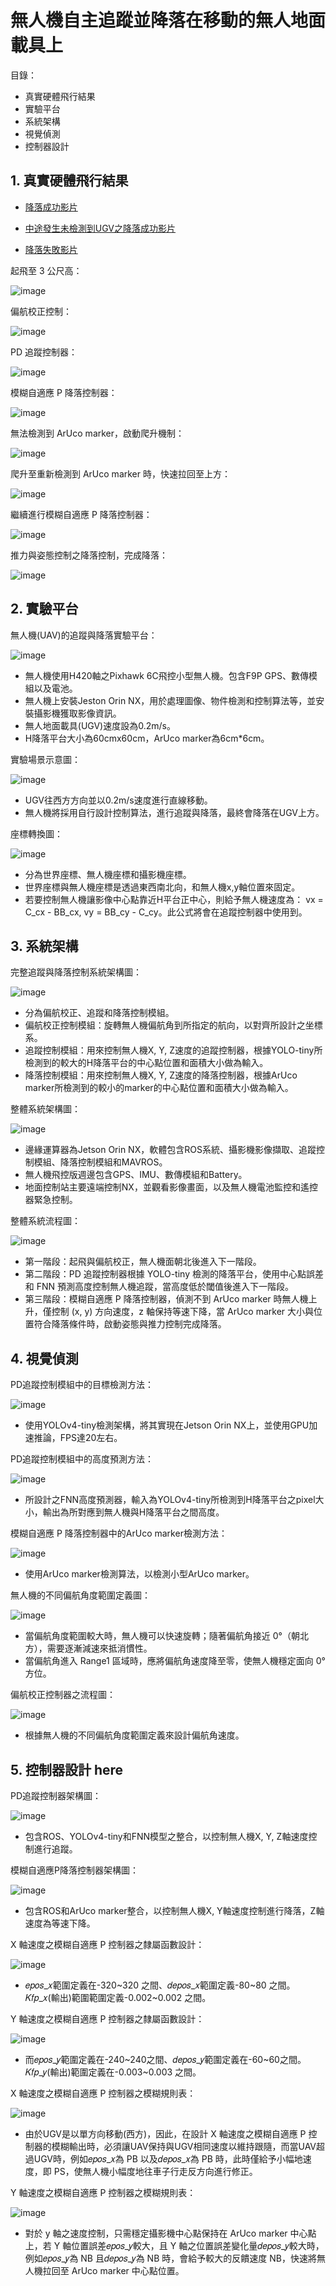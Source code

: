 # 無人機自主追蹤並降落在移動的無人地面載具上

目錄：
- 真實硬體飛行結果
- 實驗平台
- 系統架構
- 視覺偵測
- 控制器設計

## 1. 真實硬體飛行結果

- [降落成功影片](https://youtu.be/mhNLxNdguNE)

- [中途發生未檢測到UGV之降落成功影片](https://youtu.be/4wDm4AVsCC8)

- [降落失敗影片](https://youtu.be/iphFxY2fKyk)


起飛至 3 公尺高：

![image](https://github.com/Slaung/UAV-Autonomously-Tracking-Landing-on-UGV/blob/main/Figure/Figure16-a.png)

偏航校正控制：

![image](https://github.com/Slaung/UAV-Autonomously-Tracking-Landing-on-UGV/blob/main/Figure/Figure16-b.png)

PD 追蹤控制器：

![image](https://github.com/Slaung/UAV-Autonomously-Tracking-Landing-on-UGV/blob/main/Figure/Figure16-c.png)

模糊自適應 P 降落控制器：

![image](https://github.com/Slaung/UAV-Autonomously-Tracking-Landing-on-UGV/blob/main/Figure/Figure16-d.png)

無法檢測到 ArUco marker，啟動爬升機制：

![image](https://github.com/Slaung/UAV-Autonomously-Tracking-Landing-on-UGV/blob/main/Figure/Figure16-e.png)

爬升至重新檢測到 ArUco marker 時，快速拉回至上方：

![image](https://github.com/Slaung/UAV-Autonomously-Tracking-Landing-on-UGV/blob/main/Figure/Figure16-f.png)

繼續進行模糊自適應 P 降落控制器：

![image](https://github.com/Slaung/UAV-Autonomously-Tracking-Landing-on-UGV/blob/main/Figure/Figure16-g.png)

推力與姿態控制之降落控制，完成降落：

![image](https://github.com/Slaung/UAV-Autonomously-Tracking-Landing-on-UGV/blob/main/Figure/Figure16-h.png)

## 2. 實驗平台

無人機(UAV)的追蹤與降落實驗平台：

![image](https://github.com/Slaung/UAV-Autonomously-Tracking-Landing-on-UGV/blob/main/Figure/Figure1.png)

- 無人機使用H420軸之Pixhawk 6C飛控小型無人機。包含F9P GPS、數傳模組以及電池。
- 無人機上安裝Jeston Orin NX，用於處理圖像、物件檢測和控制算法等，並安裝攝影機獲取影像資訊。
- 無人地面載具(UGV)速度設為0.2m/s。
- H降落平台大小為60cmx60cm，ArUco marker為6cm*6cm。

實驗場景示意圖：

![image](https://github.com/Slaung/UAV-Autonomously-Tracking-Landing-on-UGV/blob/main/Figure/Figure2.png)

- UGV往西方方向並以0.2m/s速度進行直線移動。
- 無人機將採用自行設計控制算法，進行追蹤與降落，最終會降落在UGV上方。

座標轉換圖：

![image](https://github.com/Slaung/UAV-Autonomously-Tracking-Landing-on-UGV/blob/main/Figure/Figure3.png)

- 分為世界座標、無人機座標和攝影機座標。
- 世界座標與無人機座標是透過東西南北向，和無人機x,y軸位置來固定。
- 若要控制無人機讓影像中心點靠近H平台正中心，則給予無人機速度為： vx = C_cx - BB_cx, vy = BB_cy - C_cy。此公式將會在追蹤控制器中使用到。

## 3. 系統架構

完整追蹤與降落控制系統架構圖：

![image](https://github.com/Slaung/UAV-Autonomously-Tracking-Landing-on-UGV/blob/main/Figure/Figure4.png)

- 分為偏航校正、追蹤和降落控制模組。
- 偏航校正控制模組：旋轉無人機偏航角到所指定的航向，以對齊所設計之坐標系。
- 追蹤控制模組：用來控制無人機X, Y, Z速度的追蹤控制器，根據YOLO-tiny所檢測到的較大的H降落平台的中心點位置和面積大小做為輸入。
- 降落控制模組：用來控制無人機X, Y, Z速度的降落控制器，根據ArUco marker所檢測到的較小的marker的中心點位置和面積大小做為輸入。

整體系統架構圖：

![image](https://github.com/Slaung/UAV-Autonomously-Tracking-Landing-on-UGV/blob/main/Figure/Figure5.png)

- 邊緣運算器為Jetson Orin NX，軟體包含ROS系統、攝影機影像擷取、追蹤控制模組、降落控制模組和MAVROS。
- 無人機飛控版週邊包含GPS、IMU、數傳模組和Battery。
- 地面控制站主要遠端控制NX，並觀看影像畫面，以及無人機電池監控和遙控器緊急控制。

整體系統流程圖：

![image](https://github.com/Slaung/UAV-Autonomously-Tracking-Landing-on-UGV/blob/main/Figure/Figure6.png)

- 第一階段：起飛與偏航校正，無人機面朝北後進入下一階段。
- 第二階段：PD 追蹤控制器根據 YOLO-tiny 檢測的降落平台，使用中心點誤差和 FNN 預測高度控制無人機追蹤，當高度低於閾值後進入下一階段。
- 第三階段：模糊自適應 P 降落控制器，偵測不到 ArUco marker 時無人機上升，僅控制 (x, y) 方向速度，z 軸保持等速下降，當 ArUco marker 大小與位置符合降落條件時，啟動姿態與推力控制完成降落。
  
## 4. 視覺偵測

PD追蹤控制模組中的目標檢測方法：

![image](https://github.com/Slaung/UAV-Autonomously-Tracking-Landing-on-UGV/blob/main/Figure/Figure7.png)

- 使用YOLOv4-tiny檢測架構，將其實現在Jetson Orin NX上，並使用GPU加速推論，FPS達20左右。

PD追蹤控制模組中的高度預測方法：

![image](https://github.com/Slaung/UAV-Autonomously-Tracking-Landing-on-UGV/blob/main/Figure/Figure8.png)

- 所設計之FNN高度預測器，輸入為YOLOv4-tiny所檢測到H降落平台之pixel大小，輸出為所對應到無人機與H降落平台之間高度。

模糊自適應 P 降落控制器中的ArUco marker檢測方法：

![image](https://github.com/Slaung/UAV-Autonomously-Tracking-Landing-on-UGV/blob/main/Figure/Figure9.png)

- 使用ArUco marker檢測算法，以檢測小型ArUco marker。

無人機的不同偏航角度範圍定義圖：

![image](https://github.com/Slaung/UAV-Autonomously-Tracking-Landing-on-UGV/blob/main/Figure/Figure10.png)

- 當偏航角度範圍較大時，無人機可以快速旋轉；隨著偏航角接近 0°（朝北方），需要逐漸減速來抵消慣性。
- 當偏航角進入 Range1 區域時，應將偏航角速度降至零，使無人機穩定面向 0° 方位。

偏航校正控制器之流程圖：

![image](https://github.com/Slaung/UAV-Autonomously-Tracking-Landing-on-UGV/blob/main/Figure/Figure11.png)

- 根據無人機的不同偏航角度範圍定義來設計偏航角速度。

## 5. 控制器設計 here

PD追蹤控制器架構圖：

![image](https://github.com/Slaung/UAV-Autonomously-Tracking-Landing-on-UGV/blob/main/Figure/Figure12.png)

- 包含ROS、YOLOv4-tiny和FNN模型之整合，以控制無人機X, Y, Z軸速度控制進行追蹤。

模糊自適應P降落控制器架構圖：

![image](https://github.com/Slaung/UAV-Autonomously-Tracking-Landing-on-UGV/blob/main/Figure/Figure13.png)

- 包含ROS和ArUco marker整合，以控制無人機X, Y軸速度控制進行降落，Z軸速度為等速下降。

X 軸速度之模糊自適應 P 控制器之隸屬函數設計：

![image](https://github.com/Slaung/UAV-Autonomously-Tracking-Landing-on-UGV/blob/main/Figure/Figure19.png)

- 𝑒𝑝𝑜𝑠_𝑥範圍定義在-320~320 之間、𝑑𝑒𝑝𝑜𝑠_𝑥範圍定義-80~80 之間。𝐾𝑓𝑝_𝑥(輸出)範圍範圍定義-0.002~0.002 之間。

Y 軸速度之模糊自適應 P 控制器之隸屬函數設計：

![image](https://github.com/Slaung/UAV-Autonomously-Tracking-Landing-on-UGV/blob/main/Figure/Figure20.png)

- 而𝑒𝑝𝑜𝑠_𝑦範圍定義在-240~240之間、𝑑𝑒𝑝𝑜𝑠_𝑦範圍定義在-60~60之間。𝐾𝑓𝑝_𝑦(輸出)範圍定義在-0.003~0.003 之間。
  
X 軸速度之模糊自適應 P 控制器之模糊規則表：

![image](https://github.com/Slaung/UAV-Autonomously-Tracking-Landing-on-UGV/blob/main/Figure/Figure17.png)

- 由於UGV是以單方向移動(西方)，因此，在設計 X 軸速度之模糊自適應 P 控制器的模糊輸出時，必須讓UAV保持與UGV相同速度以維持跟隨，而當UAV超過UGV時，例如𝑒𝑝𝑜𝑠_𝑥為 PB 以及𝑑𝑒𝑝𝑜𝑠_𝑥為 PB 時，此時僅給予小幅地速度，即 PS，使無人機小幅度地往車子行走反方向進行修正。

Y 軸速度之模糊自適應 P 控制器之模糊規則表：

![image](https://github.com/Slaung/UAV-Autonomously-Tracking-Landing-on-UGV/blob/main/Figure/Figure18.png)

- 對於 y 軸之速度控制，只需穩定攝影機中心點保持在 ArUco marker 中心點上，若 Y 軸位置誤差𝑒𝑝𝑜𝑠_𝑦較大，且 Y 軸之位置誤差變化量𝑑𝑒𝑝𝑜𝑠_𝑦較大時，例如𝑒𝑝𝑜𝑠_𝑦為 NB 且𝑑𝑒𝑝𝑜𝑠_𝑦為 NB 時，會給予較大的反饋速度 NB，快速將無人機拉回至 ArUco marker 中心點位置。
  

